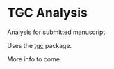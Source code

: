 
<!-- README.md is generated from README.Rmd. Please edit that file -->

# TGC Analysis

Analysis for submitted manuscript.

Uses the [tgc](%22https://github.com/dempsey-CMAR/tgc%22) package.

More info to come.
